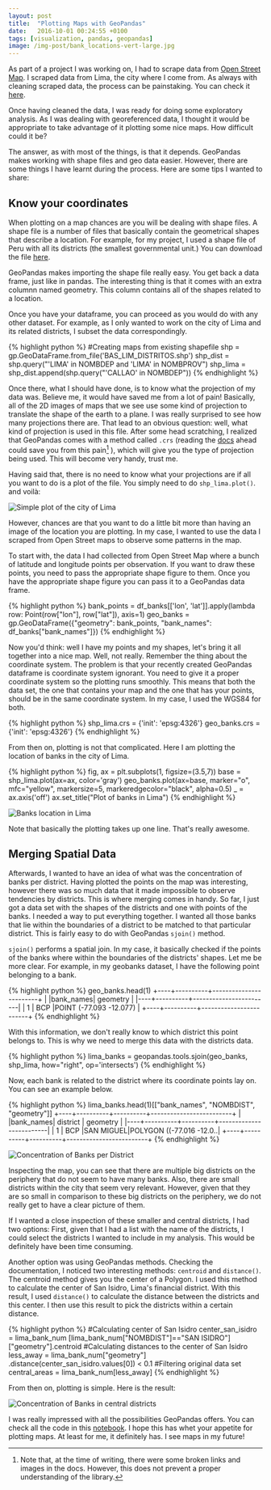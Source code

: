 ```yaml
---
layout: post
title:  "Plotting Maps with GeoPandas"
date:   2016-10-01 00:24:55 +0100
tags: [visualization, pandas, geopandas]
image: /img-post/bank_locations-vert-large.jpg
---
```


As part of a project I was working on, I had to scrape data from [Open Street Map](http://www.openstreetmap.org/#map=12/-11.9036/-77.1221). I scraped data from Lima, the city where I come from. As always with cleaning scraped data, the process can be painstaking. You can check it [here](https://github.com/jlcoto/Udacity/blob/master/data_wrangling/Open_Street_project/Open_street_lima_project/Project_Lima.ipynb).

Once having cleaned the data, I was ready for doing some exploratory analysis. As I was dealing with georeferenced data, I thought it would be appropriate to take advantage of it plotting some nice maps. How difficult could it be?

The answer, as with most of the things, is that it depends. GeoPandas makes working with shape files and geo data easier. However, there are some things I have learnt during the process. Here are some tips I wanted to share:

## Know your coordinates

When plotting on a map chances are you will be dealing with shape files. A shape file is a number of files that basically contain the geometrical shapes that describe a location. For example, for my project, I used a shape file of Peru with all its districts (the smallest governmental unit.) You can download the file [here](http://www.geogpsperu.com/2014/03/base-de-datos-peru-shapefile-shp-minam.html).

GeoPandas makes importing the shape file really easy. You get back a data frame, just like in pandas. The interesting thing is that it comes with an extra columnn named geometry. This column contains all of the shapes related to a location.

Once you have your dataframe, you can proceed as you would do with any other dataset. For example, as I only wanted to work on the city of Lima and its related districts, I subset the data correspondingly.

{% highlight python %}
#Creating maps from existing shapefile
shp = gp.GeoDataFrame.from_file('BAS_LIM_DISTRITOS.shp')
shp_dist = shp.query("'LIMA' in NOMBDEP and
                      'LIMA' in NOMBPROV")
shp_lima = shp_dist.append(shp.query("'CALLAO' in NOMBDEP"))
{% endhighlight %}

Once there, what I should have done, is to know what the projection of my data was. Believe me, it would have saved me from a lot of pain! Basically, all of the 2D images of maps that we see use some kind of projection to translate the shape of the earth to a plane. I was really surprised to see how many projections there are. That lead to an obvious question: well, what kind of projection is used in this file. After some head scratching, I realized that GeoPandas comes with a method called `.crs` (reading the [docs](http://geopandas.org/) ahead could save you from this pain[^footnote]
), which will give you the type of projection being used. This will become very handy, trust me.

Having said that, there is no need to know what your projections are if all you want to do is a plot of the file. You simply need to do `shp_lima.plot()`. and voilà:

<div class="row img-spacing">
    <img src="/img-post/lima_simple_plot-vert-large.jpg" class="enlarge-img img-position" alt="Simple plot of the city of Lima">
</div>

However, chances are that you want to do a little bit more than having an image of the location you are plotting. In my case, I wanted to use the data I scraped from Open Street maps to observe some patterns in the map.

To start with, the data I had collected from Open Street Map where a bunch of latitude and longitude points per observation. If you want to draw these points, you need to pass the appropriate shape figure to them. Once you have the appropriate shape figure you can pass it to a GeoPandas data frame.

{% highlight python %}
bank_points = df_banks[['lon', 'lat']].apply(lambda row:
              Point(row["lon"], row["lat"]), axis=1)
geo_banks = gp.GeoDataFrame({"geometry": bank_points,
			"bank_names": df_banks["bank_names"]})
{% endhighlight %}

Now you'd think: well I have my points and my shapes, let's bring it all together into a nice map. Well, not really. Remember the thing about the coordinate system. The problem is that your recently created GeoPandas dataframe is coordinate system ignorant. You need to give it a proper coordinate system so the plotting runs smoothly. This means that both the data set, the one that contains your map and the one that has your points, should be in the same coordinate system. In my case, I used the WGS84 for both.

{% highlight python %}
shp_lima.crs = {'init': 'epsg:4326'}
geo_banks.crs = {'init': 'epsg:4326'}
{% endhighlight %}

From then on, plotting is not that complicated. Here I am plotting the location of banks in the city of Lima.

{% highlight python %}
fig, ax = plt.subplots(1, figsize=(3.5,7))
base = shp_lima.plot(ax=ax, color='gray')
             geo_banks.plot(ax=base, marker="o",
             mfc="yellow", markersize=5,
             markeredgecolor="black", alpha=0.5)
_ = ax.axis('off')
ax.set_title("Plot of banks in Lima")
{% endhighlight %}

<div class="row img-spacing">
    <img src="/img-post/bank_locations-vert-large.jpg" class="enlarge-img img-position" alt="Banks location in Lima">
</div>

Note that basically the plotting takes up one line. That's really awesome.

## Merging Spatial Data

Afterwards, I wanted to have an idea of what was the concentration of banks per district. Having plotted the points on the map was interesting, however there was so much data that it made impossible to observe tendencies by districts. This is where merging comes in handy. So far, I just got a data set with the shapes of the districts and one with points of the banks. I needed a way to put everything together. I wanted all those banks that lie within the boundaries of a district to be matched to that particular district. This is fairly easy to do with GeoPandas `sjoin()` method.

`sjoin()` performs a spatial join. In my case, it basically checked if the points of the banks where within the boundaries of the districts' shapes.  Let me be more clear. For example, in my geobanks dataset, I have the following point belonging to a bank.

{% highlight python %}
geo_banks.head(1)
+----+----------+------------------------+
|    |bank_names|      geometry          |
|----+----------+------------------------|
|  1 | BCP      |POINT (-77.093 -12.077) |
+----+----------+------------------------+
{% endhighlight %}

With this information, we don't really know to which district this point belongs to. This is why we need to merge this data with the districts data.

{% highlight python %}
lima_banks = geopandas.tools.sjoin(geo_banks, shp_lima,
				how="right", op='intersects')
{% endhighlight %}

Now, each bank is related to the district where its coordinate points lay on. You can see an example below.

{% highlight python %}
lima_banks.head(1)[["bank_names", "NOMBDIST", "geometry"]]
+----+----------+----------+-------------------------+
|    |bank_names| district |      geometry           |
|----+----------+----------+-------------------------|
|  1 | BCP      |SAN MIGUEL|POLYGON ((-77.016 -12.0..|
+----+----------+----------+-------------------------+
{% endhighlight %}

<div class="row img-spacing">
    <img src="/img-post/concentration_banks-vert-large.jpg" class="enlarge-img img-position" alt="Concentration of Banks per District">
</div>

Inspecting the map, you can see that there are multiple big districts on the periphery that do not seem to have many banks. Also, there are small districts within the city that seem very relevant. However, given that they are so small in comparison to these big districts on the periphery, we do not really get to have a clear picture of them.

If I wanted a close inspection of these smaller and central districts, I had two options: First, given that I had a list with the name of the districts, I could select the districts I wanted to include in my analysis. This would be definitely have been time consuming.

Another option was using GeoPandas methods. Checking the documentation, I noticed two interesting methods: `centroid` and `distance()`. The centroid method gives you the center of a Polygon. I used this method to calculate the center of San Isidro, Lima's financial district. With this result, I used `distance()` to calculate the distance between the districts and this center. I then use this result to pick the districts within a certain distance.

{% highlight python %}
#Calculating center of San Isidro
 center_san_isidro = lima_bank_num
 		[lima_bank_num["NOMBDIST"]=="SAN ISIDRO"]
 		["geometry"].centroid
 #Calculating distances to the center of San Isidro
 less_away = lima_bank_num["geometry"]
 		.distance(center_san_isidro.values[0]) < 0.1
 #Filtering original data set
central_areas = lima_bank_num[less_away]
{% endhighlight %}

From then on, plotting is simple. Here is the result:

<div class="row img-spacing">
    <img src="/img-post/lima_center_banks-large.jpg" class="enlarge-img img-position" alt="Concentration of Banks in central districts">
</div>


I was really impressed with all the possibilities GeoPandas offers. You can check all the code in this [notebook](https://github.com/jlcoto/visualizations/blob/master/mapping/Plotting_GeoPandas.ipynb). I hope this has whet your appetite for plotting maps. At least for me, it definitely has. I see maps in my future!


[^footnote]: Note that, at the time of writing, there were some broken links and images in the docs. However, this does not prevent a proper understanding of the library.




